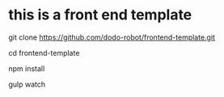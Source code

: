 # this is a front end template 


git clone https://github.com/dodo-robot/frontend-template.git

cd frontend-template

npm install

gulp watch
 
